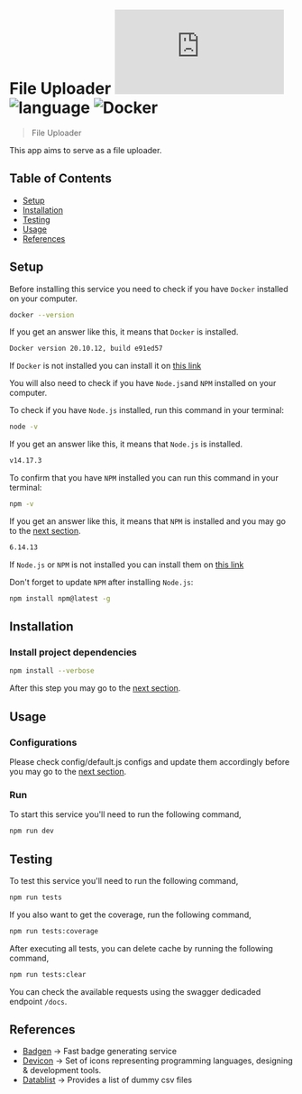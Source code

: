 # File Uploader ![Node.Js](https://badgen.net/badge/icon/node.js?icon=https://cdn.jsdelivr.net/gh/devicons/devicon/icons/nodejs/nodejs-plain-wordmark.svg&label&labelColor=grey) ![language](https://badgen.net/badge/icon/typescript?icon=https://cdn.jsdelivr.net/gh/devicons/devicon/icons/typescript/typescript-original.svg&label&labelColor=grey) ![Docker](https://badgen.net/badge/icon/docker?icon=https://cdn.jsdelivr.net/gh/devicons/devicon/icons/docker/docker-original.svg&label&labelColor=grey)

> File Uploader

This app aims to serve as a file uploader.

## Table of Contents

- [Setup](#setup)
- [Installation](#installation)
- [Testing](#testing)
- [Usage](#usage)
- [References](#references)

## Setup

Before installing this service you need to check if you have `Docker` installed on your computer.

```sh
docker --version
```

If you get an answer like this, it means that `Docker` is installed.

```sh
Docker version 20.10.12, build e91ed57
```

If `Docker` is not installed you can install it on [this link](https://www.docker.com/products/docker-desktop/)

You will also need to check if you have `Node.js`and `NPM` installed on your computer.

To check if you have `Node.js` installed, run this command in your terminal:

```sh
node -v
```

If you get an answer like this, it means that `Node.js` is installed.

```sh
v14.17.3
```

To confirm that you have `NPM` installed you can run this command in your terminal:

```sh
npm -v
```

If you get an answer like this, it means that `NPM` is installed and you may go to the [next section](#installation).

```sh
6.14.13
```

If `Node.js` or `NPM` is not installed you can install them on [this link](https://nodejs.org/en/)

Don't forget to update `NPM` after installing `Node.js`:

```sh
npm install npm@latest -g
```

## Installation

### Install project dependencies

```sh
npm install --verbose
```

After this step you may go to the [next section](#configurations).

## Usage

### Configurations

Please check config/default.js configs and update them accordingly before you may go to the [next section](#run).

### Run

To start this service you'll need to run the following command,

```sh
npm run dev
```

## Testing

To test this service you'll need to run the following command,

```sh
npm run tests
```

If you also want to get the coverage, run the following command,

```sh
npm run tests:coverage
```

After executing all tests, you can delete cache by running the following command,


```sh
npm run tests:clear
```

You can check the available requests using the swagger dedicaded endpoint `/docs`.

## References

- [Badgen](https://badgen.net/) -> Fast badge generating service
- [Devicon](https://devicon.dev/) -> Set of icons representing programming languages, designing & development tools.
- [Datablist](https://www.datablist.com/learn/csv/download-sample-csv-files) -> Provides a list of dummy csv files
